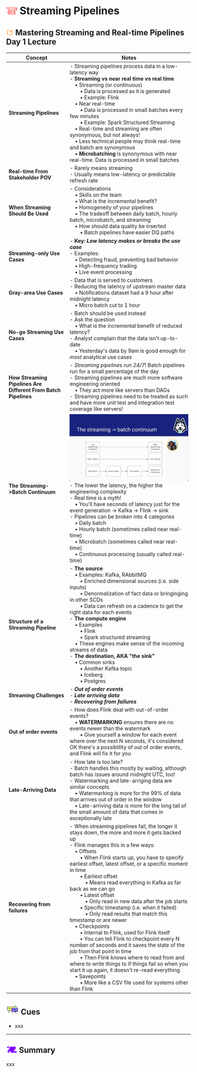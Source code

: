 # <img src="../books.svg" alt="Stack of red books with a graduation cap on top, symbolizing education and achievement, set against a plain background" width="30" height="20" /> Streaming Pipelines

## <img src="../notes.svg" alt="Orange pencil lying diagonally on a white sheet of paper, representing note taking and documentation, with a clean and organized appearance" width="20" height="15" /> Mastering Streaming and Real-time Pipelines Day 1 Lecture

| Concept                | Notes            |
|---------------------|------------------|
| **Streaming Pipelines**  | - Streaming pipelines process data in a low-latency way <br>- **Streaming vs near real time vs real time** <br> &emsp;• Streaming (or continuous)<br> &emsp;&emsp;• Data is processed as it is generated<br> &emsp;&emsp;• Example: Flink <br> &emsp;• Near real-time<br> &emsp;&emsp;• Data is processed in small batches every few minutes<br> &emsp;&emsp;• Example: Spark Structured Streaming<br> &emsp;• Real-time and streaming are often synonymous, but not always!<br> &emsp;• Less technical people may think real-time and batch are synonymous <br> &emsp;• **Microbatching** is synonymous with near real-time. Data is processed in small batches |
| **Real-time From Stakeholder POV**  | - Rarely means streaming <br>- Usually means low-latency or predictable refresh rate |
| **When Streaming Should Be Used**  | - Considerations <br> &emsp;• Skills on the team<br> &emsp;• What is the incremental benefit?<br> &emsp;• Homogeneity of your pipelines<br> &emsp;• The tradeoff between daily batch, hourly batch, microbatch, and streaming<br> &emsp;• How should data quality be inserted<br> &emsp;&emsp;• Batch pipelines have easier DQ paths |
| **Streaming-only Use Cases**  | - **Key: *Low latency makes or breaks the use case*** <br>- Examples: <br> &emsp;• Detecting fraud, preventing bad behavior <br> &emsp;• High-frequency trading <br> &emsp;• Live event processing |
| **Gray-area Use Cases**  | - Data that is served to customers<br>- Reducing the latency of upstream master data <br> &emsp;• Notifications dataset had a 9 hour after midnight latency<br> &emsp;• Micro batch cut to 1 hour |
| **No-go Streaming Use Cases**  | - Batch should be used instead <br>- Ask the question <br> &emsp;• What is the incremental benefit of reduced latency? <br>- Analyst complain that the data isn't up-to-date <br> &emsp;• Yesterday's data by 9am is good enough for *most* analytical use cases|
| **How Streaming Pipelines Are Different From Batch Pipelines**  | - *Streaming pipelines run 24/7*! Batch pipelines run for a small percentage of the day <br>- Streaming pipelines are much more software engineering oriented <br> &emsp;• They act more like servers than DAGs<br>- Streaming pipelines need to be treated as such and have more unit test and integration test coverage like servers! |
| **The Streaming->Batch Continuum**  | ![Streaming Pipeline Continuum](streaming_pipelines.png)<br>- The lower the latency, the higher the engineering complexity <br>- Real time is a myth!<br> &emsp;• You'll have seconds of latency just for the event generation -> Kafka -> Flink -> sink <br>- Pipelines can be broken into 4 categories <br> &emsp;• Daily batch<br> &emsp;• Hourly batch (sometimes called near real-time)<br> &emsp;• Microbatch (sometimes called near real-time)<br> &emsp;• Continuous processing (usually called real-time) |
| **Structure of a Streaming Pipeline**  | - **The source** <br> &emsp;• Examples: Kafka, RAbbitMQ<br> &emsp;&emsp;• Enriched dimensional sources (i.e. side inputs)<br> &emsp;&emsp;• Denormalization of fact data or bringinging in other SCDs<br> &emsp;&emsp;• Data can refresh on a cadence to get the right data for each events<br>- **The compute engine** <br> &emsp;• Examples<br> &emsp;&emsp;• Flink <br> &emsp;&emsp;• Spark structured streaming<br> &emsp;• These engines make sense of the incoming streams of data <br>- **The destination, AKA "the sink"**<br> &emsp;• Common sinks<br> &emsp;&emsp;• Another Kafka topic<br> &emsp;&emsp;• Iceberg<br> &emsp;&emsp;• Postgres|
| **Streaming Challenges**  | - ***Out of order events***  <br>- ***Late arriving data***<br>- ***Recovering from failures*** |
| **Out of order events**  | - How does Flink deal with out-of-order events? <br>&emsp;• **WATERMARKING** ensures there are no events newer than the watermark<br> &emsp;&emsp;• Give yourself a window for each event where over the next N seconds, it's considered OK there's a possiblility of out of order events, and Flink will fix it for you |
| **Late-Arriving Data**  | - How late is too late? <br> - Batch handles this mostly by waiting, although batch has issues around midnight UTC, too!<br>- Watermarking and late-arriging data are similar concepts<br> &emsp;• Watermarking is more for the 99% of data that arrives out of order in the window <br> &emsp;• Late-arriving data is more for the long tail of the small amount of data that comes in exceptionally late |
| **Recovering from failures**  | - When streaming pipelines fail, the longer it stays down, the more and more it gets backed up <br> - Flink manages this in a few ways:<br> &emsp;• Offsets<br> &emsp;&emsp;• When Flink starts up, you have to specify earliest offset, latest offset, or a specific moment in time <br> &emsp;&emsp;• Earliest offset<br> &emsp;&emsp;&emsp;• Means read everything in Kafka as far back as we can go<br> &emsp;&emsp;• Latest offset<br> &emsp;&emsp;&emsp;• Only read in new data after the job starts <br>&emsp;&emsp;• Specific timestamp (i.e. when it failed)<br> &emsp;&emsp;&emsp;• Only read results that match this timestamp or are newer <br> &emsp;• Checkpoints<br> &emsp;&emsp;• Internal to Flink, used for Flink itself<br> &emsp;&emsp;• You can tell Flink to checkpoint every N number of seconds and it saves the state of the job from that point in time<br>&emsp;&emsp;• Then Flink knows where to read from and where to write things to if things fail so when you start it up again, it doesn't re-read everything <br> &emsp;• Savepoints <br> &emsp;&emsp;• More like a CSV file used for systems other than Flink |

## <img src="../question-and-answer.svg" alt="Two speech bubbles, one with a large letter Q and the other with a large letter A, representing a question and answer exchange in a friendly and approachable style" width="35" height="28" /> Cues

- xxx

---

## <img src="../summary.svg" alt="Rolled parchment scroll with visible lines, symbolizing a summary or conclusion, placed on a neutral background" width="30" height="18" /> Summary

xxx